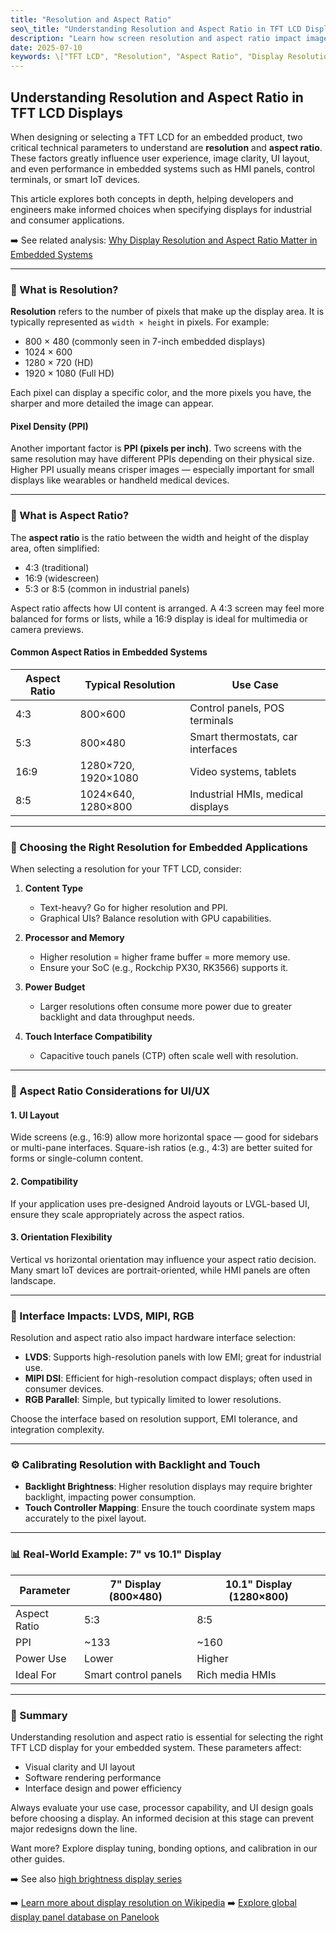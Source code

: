 ```yaml
---
title: "Resolution and Aspect Ratio"
seo\_title: "Understanding Resolution and Aspect Ratio in TFT LCD Displays"
description: "Learn how screen resolution and aspect ratio impact image clarity, UI layout, and compatibility in TFT LCD displays. This guide covers common resolutions, standard aspect ratios, and design considerations for embedded and industrial applications."
date: 2025-07-10
keywords: \["TFT LCD", "Resolution", "Aspect Ratio", "Display Resolution", "Embedded Display","Screen Size"]
---
```


## Understanding Resolution and Aspect Ratio in TFT LCD Displays

When designing or selecting a TFT LCD for an embedded product, two critical technical parameters to understand are **resolution** and **aspect ratio**. These factors greatly influence user experience, image clarity, UI layout, and even performance in embedded systems such as HMI panels, control terminals, or smart IoT devices.

This article explores both concepts in depth, helping developers and engineers make informed choices when specifying displays for industrial and consumer applications.

➡️ See related analysis: [Why Display Resolution and Aspect Ratio Matter in Embedded Systems](https://www.embeddedsbc.com/2025/07/why-display-resolution-and-aspect-ratio.html)

---

### 📀 What is Resolution?

**Resolution** refers to the number of pixels that make up the display area. It is typically represented as `width × height` in pixels. For example:

* 800 × 480 (commonly seen in 7-inch embedded displays)
* 1024 × 600
* 1280 × 720 (HD)
* 1920 × 1080 (Full HD)

Each pixel can display a specific color, and the more pixels you have, the sharper and more detailed the image can appear.

#### Pixel Density (PPI)

Another important factor is **PPI (pixels per inch)**. Two screens with the same resolution may have different PPIs depending on their physical size. Higher PPI usually means crisper images — especially important for small displays like wearables or handheld medical devices.

---

### 📏 What is Aspect Ratio?

The **aspect ratio** is the ratio between the width and height of the display area, often simplified:

* 4:3 (traditional)
* 16:9 (widescreen)
* 5:3 or 8:5 (common in industrial panels)

Aspect ratio affects how UI content is arranged. A 4:3 screen may feel more balanced for forms or lists, while a 16:9 display is ideal for multimedia or camera previews.

#### Common Aspect Ratios in Embedded Systems

| Aspect Ratio | Typical Resolution  | Use Case                          |
| ------------ | ------------------- | --------------------------------- |
| 4:3          | 800×600             | Control panels, POS terminals     |
| 5:3          | 800×480             | Smart thermostats, car interfaces |
| 16:9         | 1280×720, 1920×1080 | Video systems, tablets            |
| 8:5          | 1024×640, 1280×800  | Industrial HMIs, medical displays |

---

### 🎯 Choosing the Right Resolution for Embedded Applications

When selecting a resolution for your TFT LCD, consider:

1. **Content Type**

   * Text-heavy? Go for higher resolution and PPI.
   * Graphical UIs? Balance resolution with GPU capabilities.

2. **Processor and Memory**

   * Higher resolution = higher frame buffer = more memory use.
   * Ensure your SoC (e.g., Rockchip PX30, RK3566) supports it.

3. **Power Budget**

   * Larger resolutions often consume more power due to greater backlight and data throughput needs.

4. **Touch Interface Compatibility**

   * Capacitive touch panels (CTP) often scale well with resolution.

---

### 🪮 Aspect Ratio Considerations for UI/UX

#### 1. UI Layout

Wide screens (e.g., 16:9) allow more horizontal space — good for sidebars or multi-pane interfaces. Square-ish ratios (e.g., 4:3) are better suited for forms or single-column content.

#### 2. Compatibility

If your application uses pre-designed Android layouts or LVGL-based UI, ensure they scale appropriately across the aspect ratios.

#### 3. Orientation Flexibility

Vertical vs horizontal orientation may influence your aspect ratio decision. Many smart IoT devices are portrait-oriented, while HMI panels are often landscape.

---

### 🧩 Interface Impacts: LVDS, MIPI, RGB

Resolution and aspect ratio also impact hardware interface selection:

* **LVDS**: Supports high-resolution panels with low EMI; great for industrial use.
* **MIPI DSI**: Efficient for high-resolution compact displays; often used in consumer devices.
* **RGB Parallel**: Simple, but typically limited to lower resolutions.

Choose the interface based on resolution support, EMI tolerance, and integration complexity.

---

### ⚙️ Calibrating Resolution with Backlight and Touch

* **Backlight Brightness**: Higher resolution displays may require brighter backlight, impacting power consumption.
* **Touch Controller Mapping**: Ensure the touch coordinate system maps accurately to the pixel layout.

---

### 📊 Real-World Example: 7" vs 10.1" Display

| Parameter    | 7" Display (800×480) | 10.1" Display (1280×800) |
| ------------ | -------------------- | ------------------------ |
| Aspect Ratio | 5:3                  | 8:5                      |
| PPI          | \~133                | \~160                    |
| Power Use    | Lower                | Higher                   |
| Ideal For    | Smart control panels | Rich media HMIs          |

---

### 🏁 Summary

Understanding resolution and aspect ratio is essential for selecting the right TFT LCD display for your embedded system. These parameters affect:

* Visual clarity and UI layout
* Software rendering performance
* Interface design and power efficiency

Always evaluate your use case, processor capability, and UI design goals before choosing a display. An informed decision at this stage can prevent major redesigns down the line.

Want more? Explore display tuning, bonding options, and calibration in our other guides.

➡️ See also [high brightness display series](https://www.rocktech.com.hk/high-brightness-displays/)

➡️ <a href="https://en.wikipedia.org/wiki/Display_resolution" rel="nofollow">Learn more about display resolution on Wikipedia</a>
➡️ <a href="https://www.panelook.com/" rel="nofollow">Explore global display panel database on Panelook</a>
